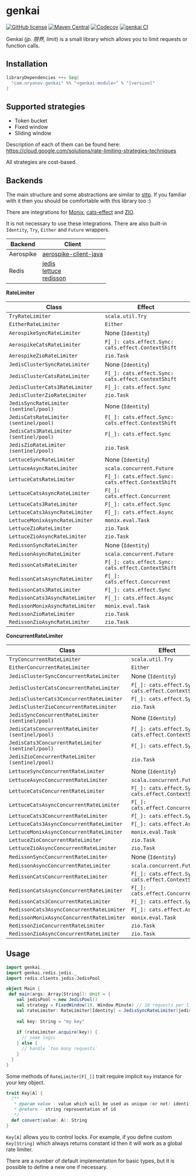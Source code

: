 # genkai
[![GitHub license](https://img.shields.io/github/license/nryanov/genkai)](https://github.com/nryanov/genkai/blob/master/LICENSE.txt)
[![Maven Central](https://maven-badges.herokuapp.com/maven-central/com.nryanov.genkai/genkai-core_2.13/badge.svg)](https://maven-badges.herokuapp.com/maven-central/com.nryanov.genkai/genkai-core_2.13)
[![Codecov](https://img.shields.io/codecov/c/github/nryanov/genkai)](https://img.shields.io/codecov/c/github/nryanov/genkai)
[![genkai CI](https://github.com/nryanov/genkai/actions/workflows/scala.yml/badge.svg?branch=master)](https://github.com/nryanov/genkai/actions/workflows/scala.yml)

Genkai (*jp. 限界, limit*) is a small library which allows you to limit requests or function calls.

## Installation
```scala
libraryDependencies ++= Seq(
  "com.nryanov.genkai" %% "<genkai-module>" % "[version]"
)
```

## Supported strategies
- Token bucket
- Fixed window
- Sliding window

Description of each of them can be found here: https://cloud.google.com/solutions/rate-limiting-strategies-techniques

All strategies are cost-based.

## Backends
The main structure and some abstractions are similar to [sttp](https://github.com/softwaremill/sttp). If you familiar with it then you should be comfortable with this library too :) 

There are integrations for [Monix](https://monix.io), [cats-effect](https://github.com/typelevel/cats-effect) and [ZIO](https://github.com/zio/zio).

It is not necessary to use these integrations. There are also built-in `Identity`, `Try`, `Either` and `Future` wrappers.

Backend | Client | 
------------ | ------------- 
Aerospike | [aerospike-client-java](https://github.com/aerospike/aerospike-client-java) 
Redis | [jedis](https://github.com/redis/jedis) <br> [lettuce](https://github.com/lettuce-io/lettuce-core) <br> [redisson](https://github.com/redisson/redisson)

**RateLimiter**

Class | Effect | 
------------ | ------------- 
`TryRateLimiter` | `scala.util.Try`
`EitherRateLimiter` | `Either` 
`AerospikeSyncRateLimiter` | None (`Identity`) 
`AerospikeCatsRateLimiter` | `F[_]: cats.effect.Sync: cats.effect.ContextShift` 
`AerospikeZioRateLimiter` | `zio.Task`
`JedisClusterSyncRateLimiter` | None (`Identity`)  
`JedisClusterCatsRateLimiter` | `F[_]: cats.effect.Sync: cats.effect.ContextShift` 
`JedisClusterCats3RateLimiter` | `F[_]: cats.effect.Sync` 
`JedisClusterZioRateLimiter` | `zio.Task` 
`JedisSyncRateLimiter (sentinel/pool)` | None (`Identity`)  
`JedisCatsRateLimiter (sentinel/pool)` | `F[_]: cats.effect.Sync: cats.effect.ContextShift` 
`JedisCats3RateLimiter (sentinel/pool)` | `F[_]: cats.effect.Sync` 
`JedisZioRateLimiter (sentinel/pool)` | `zio.Task` 
`LettuceSyncRateLimiter` | None (`Identity`)  
`LettuceAsyncRateLimiter` | `scala.concurrent.Future` 
`LettuceCatsRateLimiter` | `F[_]: cats.effect.Sync: cats.effect.ContextShift` 
`LettuceCatsAsyncRateLimiter` | `F[_]: cats.effect.Concurrent`
`LettuceCats3RateLimiter` | `F[_]: cats.effect.Sync` 
`LettuceCats3AsyncRateLimiter` | `F[_]: cats.effect.Async` 
`LettuceMonixAsyncRateLimiter` | `monix.eval.Task` 
`LettuceZioRateLimiter` | `zio.Task` 
`LettuceZioAsyncRateLimiter` | `zio.Task` 
`RedissonSyncRateLimiter` | None (`Identity`)  
`RedissonAsyncRateLimiter` | `scala.concurrent.Future` 
`RedissonCatsRateLimiter` | `F[_]: cats.effect.Sync: cats.effect.ContextShift` 
`RedissonCatsAsyncRateLimiter` | `F[_]: cats.effect.Concurrent`
`RedissonCats3RateLimiter` | `F[_]: cats.effect.Sync` 
`RedissonCats3AsyncRateLimiter` | `F[_]: cats.effect.Async` 
`RedissonMonixAsyncRateLimiter` | `monix.eval.Task` 
`RedissonZioRateLimiter` | `zio.Task` 
`RedissonZioAsyncRateLimiter` | `zio.Task`   

**ConcurrentRateLimiter**

Class | Effect | 
------------ | ------------- 
`TryConcurrentRateLimiter` | `scala.util.Try`
`EitherConcurrentRateLimiter` | `Either`
`JedisClusterSyncConcurrentRateLimiter` | None (`Identity`)  
`JedisClusterCatsConcurrentRateLimiter` | `F[_]: cats.effect.Sync: cats.effect.ContextShift` 
`JedisClusterCats3ConcurrentRateLimiter` | `F[_]: cats.effect.Sync` 
`JedisClusterZioConcurrentRateLimiter` | `zio.Task` 
`JedisSyncConcurrentRateLimiter (sentinel/pool)` | None (`Identity`)  
`JedisCatsConcurrentRateLimiter (sentinel/pool)` | `F[_]: cats.effect.Sync: cats.effect.ContextShift` 
`JedisCats3ConcurrentRateLimiter (sentinel/pool)` | `F[_]: cats.effect.Sync` 
`JedisZioConcurrentRateLimiter (sentinel/pool)` | `zio.Task` 
`LettuceSyncConcurrentRateLimiter` | None (`Identity`)  
`LettuceAsyncConcurrentRateLimiter` | `scala.concurrent.Future` 
`LettuceCatsConcurrentRateLimiter` | `F[_]: cats.effect.Sync: cats.effect.ContextShift` 
`LettuceCatsAsyncConcurrentRateLimiter` | `F[_]: cats.effect.Concurrent`
`LettuceCats3ConcurrentRateLimiter` | `F[_]: cats.effect.Sync` 
`LettuceCats3AsyncConcurrentRateLimiter` | `F[_]: cats.effect.Async` 
`LettuceMonixAsyncConcurrentRateLimiter` | `monix.eval.Task` 
`LettuceZioConcurrentRateLimiter` | `zio.Task` 
`LettuceZioAsyncConcurrentRateLimiter` | `zio.Task` 
`RedissonSyncConcurrentRateLimiter` | None (`Identity`)  
`RedissonAsyncConcurrentRateLimiter` | `scala.concurrent.Future` 
`RedissonCatsConcurrentRateLimiter` | `F[_]: cats.effect.Sync: cats.effect.ContextShift` 
`RedissonCatsAsyncConcurrentRateLimiter` | `F[_]: cats.effect.Concurrent`
`RedissonCats3ConcurrentRateLimiter` | `F[_]: cats.effect.Sync` 
`RedissonCats3AsyncConcurrentRateLimiter` | `F[_]: cats.effect.Async` 
`RedissonMonixAsyncConcurrentRateLimiter` | `monix.eval.Task` 
`RedissonZioConcurrentRateLimiter` | `zio.Task` 
`RedissonZioAsyncConcurrentRateLimiter` | `zio.Task`   

## Usage
```scala
import genkai._
import genkai.redis.jedis._
import redis.clients.jedis.JedisPool

object Main {
 def main(args: Array[String]): Unit = {
    val jedisPool = new JedisPool()
    val strategy = FixedWindow(10, Window.Minute) // 10 requests per 1 minute
    val rateLimiter: RateLimiter[Identity] = JedisSyncRateLimiter(jedisPool, strategy)
    
    val key: String = "my key"
    
    if (rateLimiter.acquire(key)) {
      // some logic
    } else {
      // handle `too many requests` 
    }
  }
}
```


Some methods of `RateLimiter[F[_]]` trait require implicit `Key` instance for your key object.
```scala
trait Key[A] {
  /**
   * @param value - value which will be used as unique (or not) identifier
   * @return - string representation of id
   */
  def convert(value: A): String
}
```

`Key[A]` allows you to control locks. For example, if you define custom `Key[String]` which always returns constant id
then it will work as a global rate limiter.   

There are a number of default implementation for basic types, but it is possible to define a new one if necessary.

